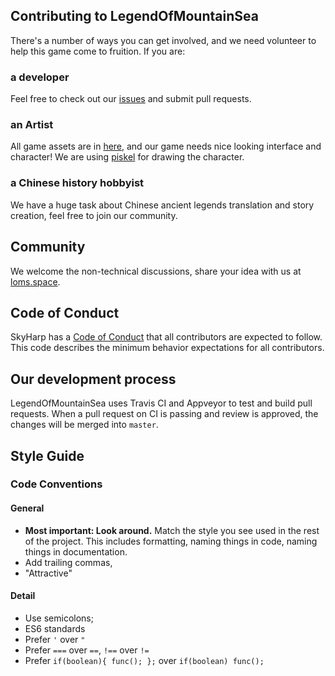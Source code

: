 ## Contributing to LegendOfMountainSea
There's a number of ways you can get involved, and we need volunteer to help this game come to fruition. If you are:

###  a developer
Feel free to check out our [issues](https://github.com/SkyHarp/LegendOfMountainSea/issues) and submit pull requests.

### an Artist
All game assets are in [here](https://github.com/SkyHarp/LegendOfMountainSea/tree/master/assets), and our game needs nice looking interface and character! We are using [piskel](https://github.com/piskelapp/piskel) for drawing the character.

### a Chinese history hobbyist
We have a huge task about Chinese ancient legends translation and story creation, feel free to join our community.

## Community
We welcome the non-technical discussions, share your idea with us at [loms.space](https://loms.space/).


## Code of Conduct
SkyHarp has a [Code of Conduct](https://github.com/SkyHarp/LegendOfMountainSea/blob/master/.github/CODE_OF_CONDUCT.md) that all contributors are expected to follow. This code describes the minimum behavior expectations for all contributors.

## Our development process
LegendOfMountainSea uses Travis CI and Appveyor to test and build pull requests. When a pull request on CI is passing and review is approved, the changes will be merged into `master`.

## Style Guide
### Code Conventions

#### General

- **Most important: Look around.** Match the style you see used in the rest of the project. This includes formatting, naming things in code, naming things in documentation.
- Add trailing commas,
- "Attractive"

#### Detail
- Use semicolons;
- ES6 standards
- Prefer `'` over `"`
- Prefer `===` over `==`, `!==` over `!=`
- Prefer `if(boolean){ func(); };` over `if(boolean) func();`
